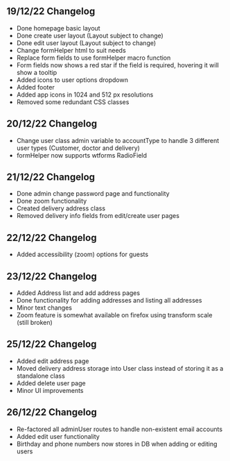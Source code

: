 ## 19/12/22 Changelog
- Done homepage basic layout
- Done create user layout (Layout subject to change)
- Done edit user layout (Layout subject to change)
- Change formHelper html to suit needs
- Replace form fields to use formHelper macro function
- Form fields now shows a red star if the field is required, hovering it will show a tooltip
- Added icons to user options dropdown
- Added footer
- Added app icons in 1024 and 512 px resolutions
- Removed some redundant CSS classes

## 20/12/22 Changelog
- Change user class admin variable to accountType to handle 3 different user types (Customer, doctor and delivery)
- formHelper now supports wtforms RadioField

## 21/12/22 Changelog
- Done admin change password page and functionality
- Done zoom functionality
- Created delivery address class
- Removed delivery info fields from edit/create user pages

## 22/12/22 Changelog
- Added accessibility (zoom) options for guests

## 23/12/22 Changelog
- Added Address list and add address pages
- Done functionality for adding addresses and listing all addresses
- Minor text changes
- Zoom feature is somewhat available on firefox using transform scale (still broken)

## 25/12/22 Changelog
- Added edit address page
- Moved delivery address storage into User class instead of storing it as a standalone class
- Added delete user page
- Minor UI improvements

## 26/12/22 Changelog
- Re-factored all adminUser routes to handle non-existent email accounts
- Added edit user functionality
- Birthday and phone numbers now stores in DB when adding or editing users